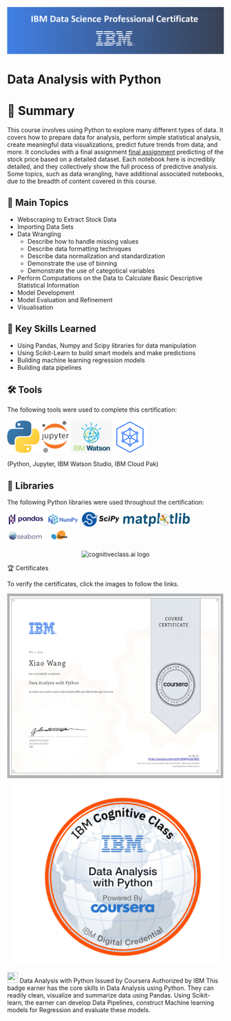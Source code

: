 <img src="https://github.com/SheriWon/Extracting-and-Visualizing-Stock-Data/blob/main/img/IBM.png" alt="Header"/> 

# Data Analysis with Python

# 📄 Summary
This course involves using Python to explore many different types of data. It covers how to prepare data for analysis, perform simple statistical analysis, create meaningful data visualizations, predict future trends from data, and more. It concludes with a final assignment [final assignment](https://github.com/SheriWon/Extracting-and-Visualizing-Stock-Data/blob/main/Extracting%20and%20Visualizing%20Stock%20Data.ipynb) predicting of the stock price based on a detailed dataset. Each notebook here is incredibly detailed, and they collectively show the full process of predictive analysis. Some topics, such as data wrangling, have additional associated notebooks, due to the breadth of content covered in this course. 

## 📑 Main Topics
- Webscraping to Extract Stock Data
- Importing Data Sets
- Data Wrangling
  - Describe how to handle missing values
  - Describe data formatting techniques
  - Describe data normalization and standardization
  - Demonstrate the use of binning
  - Demonstrate the use of categotical variables
- Perform Computations on the Data to Calculate Basic Descriptive Statistical Information
- Model Development
- Model Evaluation and Refinement
- Visualisation

## 🔑 Key Skills Learned
- Using Pandas, Numpy and Scipy libraries for data manipulation
- Using Scikit-Learn to build smart models and make predictions
- Building machine learning regression models
- Building data pipelines


## 🛠️ Tools
The following tools were used to complete this certification: <br> <br>
  <img src="https://github.com/SheriWon/Extracting-and-Visualizing-Stock-Data/blob/main/img/python.png" height="75">
  <img src="https://github.com/SheriWon/Extracting-and-Visualizing-Stock-Data/blob/main/img/j.png" height="75">
  <img src="https://github.com/SheriWon/Extracting-and-Visualizing-Stock-Data/blob/main/img/b.png" height="75">
  <img src="https://github.com/SheriWon/Extracting-and-Visualizing-Stock-Data/blob/main/img/bb.png" height="75">
</p>
(Python, Jupyter, IBM Watson Studio, IBM Cloud Pak)


## 📖 Libraries
The following Python libraries were used throughout the certification: <br> 
<p align="left">
  <img  src="https://github.com/SheriWon/Extracting-and-Visualizing-Stock-Data/blob/main/img/p.png" height="35">
  <img  src="https://github.com/SheriWon/Extracting-and-Visualizing-Stock-Data/blob/main/img/n.png" height="35">
  <img  src="https://github.com/SheriWon/Extracting-and-Visualizing-Stock-Data/blob/main/img/s.png" height="35">
  <img  src="https://github.com/SheriWon/Extracting-and-Visualizing-Stock-Data/blob/main/img/m.png" height="35">
  <img  src="https://github.com/SheriWon/Extracting-and-Visualizing-Stock-Data/blob/main/img/s1.png" height="35">
  <img  src="https://github.com/SheriWon/Extracting-and-Visualizing-Stock-Data/blob/main/img/l.png" height="35"> <br>
</p>



<p align="middle">
 <img src="https://cf-courses-data.s3.us.cloud-object-storage.appdomain.cloud/IBMDeveloperSkillsNetwork-DA0101EN-SkillsNetwork/labs/Module%203/images/IDSNlogo.png" width="300" alt="cognitiveclass.ai logo" />
</p>  


🏆 Certificates

To verify the certificates, click the images to follow the links.

 <p align="middle">
  <a href="https://coursera.org/share/e50f73e4177f1b9e65d8ac5255c4f2a8"><img src="https://github.com/SheriWon/Extracting-and-Visualizing-Stock-Data/blob/main/img/Coursera%20WMKJNS4CJRAZ_page-0001.jpg" height="430"></a>
  <a href="https://www.credly.com/badges/589bf929-0611-42cf-b9fa-69616dc70c30/linked_in?t=s51894"><img src="https://github.com/SheriWon/Extracting-and-Visualizing-Stock-Data/blob/main/img/Screenshot%202024-01-25%20153143.png" height="430"></a>
</p>


<img src="https://camo.githubusercontent.com/bffe4e0df8c6d08e16262df4f07bcabc4ca8b6bdfdc68fdddcaa1f58e807e7a8/68747470733a2f2f6d656469612e6973746f636b70686f746f2e636f6d2f69642f313333313136343739332f766563746f722f73747564792d6368616d70696f6e736869702d6c6f676f2d74656d706c6174652d64657369676e2e6a70673f733d3631327836313226773d30266b3d323026633d3751436c5865744374393049795354734f564257507a4571574c36545778417752516e466d684e4e73624d3d" width = '25' height = '25'/> Data Analysis with Python
Issued by Coursera
Authorized by IBM
This badge earner has the core skills in Data Analysis using Python. They can readily clean, visualize and summarize data using Pandas. Using Scikit-learn, the earner can develop Data Pipelines, construct Machine learning models for Regression and evaluate these models.

